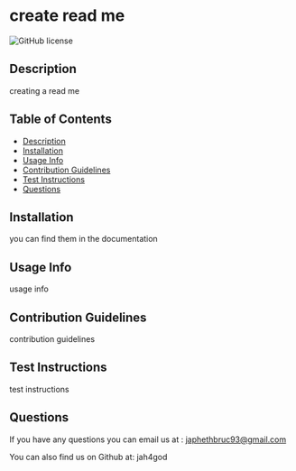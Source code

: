 # create read me 
  ![GitHub license](https://img.shields.io/badge/license-MIT-brightgreen.png)
## Description
creating a read me

## Table of Contents
* [Description](#Description)
* [Installation](#installation)
* [Usage Info](#usage-info)
* [Contribution Guidelines](#contribution-guidelines)
* [Test Instructions](#test-instructions)
* [Questions](#questions)

## Installation

you can find them in the documentation

## Usage Info

usage info

## Contribution Guidelines

contribution guidelines

## Test Instructions

test instructions

## Questions

If you have any questions you can email us at : japhethbruc93@gmail.com

You can also find us on Github at: jah4god


